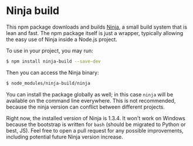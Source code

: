 # Ninja build

This npm package downloads and builds [Ninja](http://martine.github.io/ninja/),
a small build system that is lean and fast. The npm package itself is just
a wrapper, typically allowing the easy use of Ninja inside a Node.js project.

To use in your project, you may run:

```sh
$ npm install ninja-build --save-dev
```

Then you can access the Ninja binary:

```sh
$ node_modules/ninja-build/ninja
```

You can install the package globally as well; in this case `ninja` will be
available on the command line everywhere. This is not recommended, because
the ninja version can conflict between different projects.

Right now, the installed version of Ninja is 1.3.4. It won't work on Windows
because the bootstrap is written for `bash` (should be migrated to Python or
best, JS). Feel free to open a pull request for any possible improvements,
including potential future Ninja version increase.
